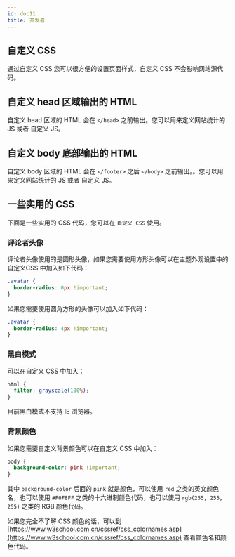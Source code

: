 ```yaml
---
id: doc11
title: 开发者
---
```


## 自定义 CSS

通过自定义 CSS 您可以很方便的设置页面样式，自定义 CSS 不会影响网站源代码。

## 自定义 head 区域输出的 HTML

自定义 head 区域的 HTML 会在 `</head>` 之前输出。您可以用来定义网站统计的 JS 或者 自定义 JS。

## 自定义 body 底部输出的 HTML

自定义 body 区域的 HTML 会在 `</footer>` 之后 `</body>` 之前输出。。您可以用来定义网站统计的 JS 或者 自定义 JS。

## 一些实用的 CSS

下面是一些实用的 CSS 代码，您可以在 `自定义 CSS` 使用。

### 评论者头像

评论者头像使用的是圆形头像，如果您需要使用方形头像可以在主题外观设置中的 自定义CSS 中加入如下代码：

```css
.avatar {
  border-radius: 0px !important;
}
```

如果您需要使用圆角方形的头像可以加入如下代码：

```css
.avatar {
  border-radius: 4px !important;
}
```

### 黑白模式

可以在自定义 CSS 中加入：

```css
html {
  filter: grayscale(100%);
}
```

目前黑白模式不支持 IE 浏览器。

### 背景颜色

如果您需要自定义背景颜色可以在自定义 CSS 中加入：

```css
body {
  background-color: pink !important;
}
```

其中 `background-color` 后面的 `pink` 就是颜色，可以使用 `red` 之类的英文颜色名，也可以使用 `#F0F8FF` 之类的十六进制颜色代码，也可以使用 `rgb(255, 255, 255)` 之类的 RGB 颜色代码。

如果您完全不了解 CSS 颜色的话，可以到 [https://www.w3school.com.cn/cssref/css_colornames.asp](https://www.w3school.com.cn/cssref/css_colornames.asp) 查看颜色名和颜色代码。
